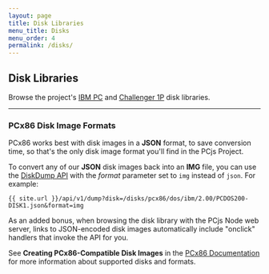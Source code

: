 ```yaml
---
layout: page
title: Disk Libraries
menu_title: Disks
menu_order: 4
permalink: /disks/
---
```


Disk Libraries
---
Browse the project's [IBM PC](pcx86/) and [Challenger 1P](c1p/) disk libraries.

---

### PCx86 Disk Image Formats

PCx86 works best with disk images in a **JSON** format, to save conversion time, so that's the only disk image format
you'll find in the PCjs Project.

To convert any of our **JSON** disk images back into an **IMG** file, you can use the [DiskDump API](/api/v1/dump)
with the *format* parameter set to `img` instead of `json`.  For example:

	{{ site.url }}/api/v1/dump?disk=/disks/pcx86/dos/ibm/2.00/PCDOS200-DISK1.json&format=img

As an added bonus, when browsing the disk library with the PCjs Node web server, links to JSON-encoded disk images
automatically include "onclick" handlers that invoke the API for you.

See **Creating PCx86-Compatible Disk Images** in the [PCx86 Documentation](/docs/pcx86/#creating-pcx86-compatible-disk-images)
for more information about supported disks and formats.
